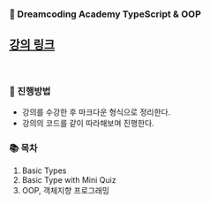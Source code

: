 ### 📌 Dreamcoding Academy TypeScript & OOP

## [강의 링크](https://academy.dream-coding.com/enrollments)

<br>

### 📌 진행방법

- 강의를 수강한 후 마크다운 형식으로 정리한다.
- 강의의 코드를 같이 따라해보며 진행한다.

### 📚 목차

1. Basic Types
2. Basic Type with Mini Quiz
3. OOP, 객체지향 프로그래밍
